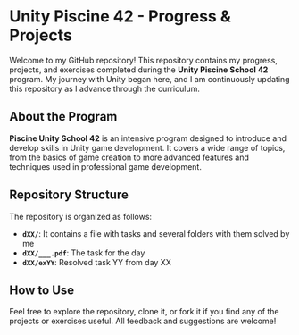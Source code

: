 # Unity Piscine 42 - Progress & Projects

Welcome to my GitHub repository! This repository contains my progress, projects, and exercises completed during the **Unity Piscine School 42** program. My journey with Unity began here, and I am continuously updating this repository as I advance through the curriculum.

## About the Program

**Piscine Unity School 42** is an intensive program designed to introduce and develop skills in Unity game development. It covers a wide range of topics, from the basics of game creation to more advanced features and techniques used in professional game development.

## Repository Structure

The repository is organized as follows:

- **`dXX/`**: It contains a file with tasks and several folders with them solved by me
- **`dXX/___.pdf`**: The task for the day
- **`dXX/exYY`**: Resolved task YY from day XX

## How to Use

Feel free to explore the repository, clone it, or fork it if you find any of the projects or exercises useful. All feedback and suggestions are welcome!
